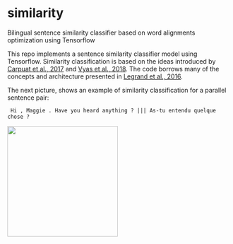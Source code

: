 # similarity
Bilingual sentence similarity classifier based on word alignments optimization using Tensorflow

This repo implements a sentence similarity classifier model using Tensorflow. Similarity classification is based on the ideas introduced by [Carpuat et al., 2017](http://cs.umd.edu/~yogarshi/publications/2017/wnmtacl2017.pdf) and [Vyas et al., 2018](https://arxiv.org/abs/1803.11112). The code borrows many of the concepts and architecture presented in [Legrand et al., 2016](https://arxiv.org/pdf/1606.09560).

The next picture, shows an example of similarity classification for a parallel sentence pair:

``` Hi , Maggie . Have you heard anything ? ||| As-tu entendu quelque chose ?```

<img src="https://github.com/jmcrego/divergence/blob/master/pics/divergence_example.png" width="250" />